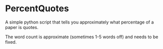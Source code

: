 # PercentQuotes

A simple python script that tells you approximately what percentage of a paper is quotes.

The word count is approximate (sometimes 1-5 words off) and needs to be fixed.
